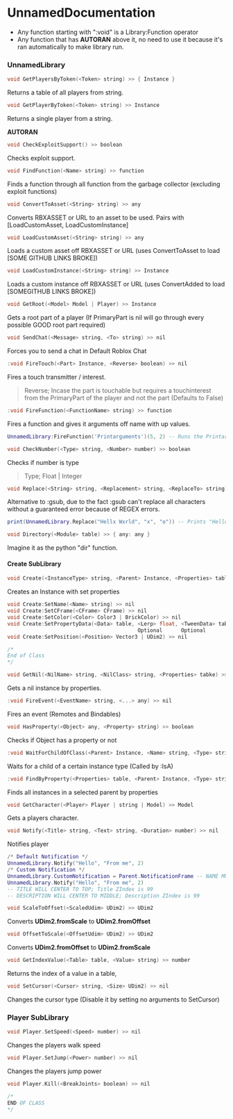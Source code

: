 # UnnamedDocumentation

- Any function starting with ":void" is a Library:Function operator
- Any function that has **AUTORAN** above it, no need to use it because it's ran automatically to make library run.
### UnnamedLibrary
```cpp
void GetPlayersByToken(<Token> string) >> { Instance }
```
Returns a table of all players from string.

```cpp
void GetPlayerByToken(<Token> string) >> Instance
```
Returns a single player from a string.

**AUTORAN**
```cpp
void CheckExploitSupport() >> boolean
```
Checks exploit support.

```cpp
void FindFunction(<Name> string) >> function
```
Finds a function through all function from the garbage collector (excluding exploit functions)

```cpp
void ConvertToAsset(<String> string) >> any
```
Converts RBXASSET or URL to an asset to be used. Pairs with [LoadCustomAsset, LoadCustomInstance]

```cpp
void LoadCustomAsset(<String> string) >> any
```
Loads a custom asset off RBXASSET or URL (uses ConvertToAsset to load [SOME GITHUB LINKS BROKE])

```cpp
void LoadCustomInstance(<String> string) >> Instance
```
Loads a custom instance off RBXASSET or URL (uses ConvertAdded to load [SOMEGITHUB LINKS BROKE])

```cpp
void GetRoot(<Model> Model | Player) >> Instance
```
Gets a root part of a player (If PrimaryPart is nil will go through every possible GOOD root part required)

```cpp
void SendChat(<Message> string, <To> string) >> nil
```
Forces you to send a chat in Default Roblox Chat

```cpp
:void FireTouch(<Part> Instance, <Reverse> boolean) >> nil
```
Fires a touch transmitter / interest.
> Reverse; Incase the part is touchable but requires a touchinterest from the PrimaryPart of the player and not the part (Defaults to False)

```cpp
:void FireFunction(<FunctionName> string) >> function
```
Fires a function and gives it arguments off name with up values.
```lua
UnnamedLibrary:FireFunction('Printarguments')(5, 2) -- Runs the Printarguments function and passed "5, 2" as the arguments.
```

```cpp
void CheckNumber(<Type> string, <Number> number) >> boolean
```
Checks if number is type
> Type; Float | Integer

```cpp
void Replace(<String> string, <Replacement> string, <ReplaceTo> string) >> string
```
Alternative to :gsub, due to the fact :gsub can't replace all characters without a guaranteed error because of REGEX errors.
```lua
print(UnnamedLibrary.Replace("Hellx Wxrld", "x", "o")) -- Prints "Hello World"
```

```cpp
void Directory(<Module> table) >> { any: any }
```
Imagine it as the python "dir" function.

#### Create SubLibrary
```cpp
void Create(<InstanceType> string, <Parent> Instance, <Properties> table) >> class
```
Creates an Instance with set properties

```cpp
void Create:SetName(<Name> string) >> nil
void Create:SetCFrame(<CFrame> CFrame) >> nil
void Create:SetColor(<Color> Color3 | BrickColor) >> nil
void Create:SetPropertyData(<Data> table, <Lerp> float, <TweenData> table) >> nil
                                          Optional      Optional
void Create:SetPosition(<Position> Vector3 | UDim2) >> nil

/*
End of Class
*/
```

```cpp
void GetNil(<NilName> string, <NilClass> string, <Properties> tabke) >> nil (Instance)
```
Gets a nil instance by properties.

```cpp
:void FireEvent(<EventName> string, <...> any) >> nil
```
Fires an event (Remotes and Bindables)

```cpp
void HasProperty(<Object> any, <Property> string) >> boolean
```
Checks if Object has a property or not

```cpp
:void WaitForChildOfClass(<Parent> Instance, <Name> string, <Type> string, <WaitFor> string)
```
Waits for a child of a certain instance type (Called by :IsA)

```cpp
:void FindByProperty(<Properties> table, <Parent> Instance, <Type> string) >> { Instance }
```
Finds all instances in a selected parent by properties

```cpp
void GetCharacter(<Player> Player | string | Model) >> Model
```
Gets a players character.

```cpp
void Notify(<Title> string, <Text> string, <Duration> number) >> nil
```
Notifies player
```lua
/* Default Notification */
UnnamedLibrary.Notify("Hello", "From me", 2)
/* Custom Notification */
UnnamedLibrary.CustomNotification = Parent.NotificationFrame -- NAME MUST BE "NotificationFrame" AND MUST BE A "Frame"
UnnamedLibrary.Notify("Hello", "From me", 2)
-- TITLE WILL CENTER TO TOP; Title ZIndex is 99
-- DESCRIPTION WILL CENTER TO MIDDLE; Description ZIndex is 99
```
```cpp
void ScaleToOffset(<ScaledUdim> UDim2) >> UDim2
```
Converts **UDim2.fromScale** to **UDim2.fromOffset**

```cpp
void OffsetToScale(<OffsetUdim> UDim2) >> UDim2
```
Converts **UDim2.fromOffset** to **UDim2.fromScale**

```cpp
void GetIndexValue(<Table> table, <Value> string) >> number
```
Returns the index of a value in a table,

```cpp
void SetCursor(<Cursor> string, <Size> UDim2) >> nil
```
Changes the cursor type (Disable it by setting no arguments to SetCursor)

### Player SubLibrary
```cpp
void Player.SetSpeed(<Speed> number) >> nil
```
Changes the players walk speed

```cpp
void Player.SetJump(<Power> number) >> nil
```
Changes the players jump power

```cpp
void Player.Kill(<BreakJoints> boolean) >> nil

/*
END OF CLASS
*/
```
